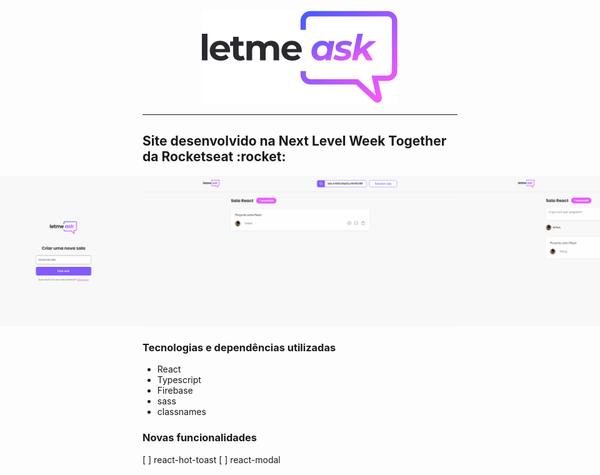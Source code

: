 <p align="center">
  <img src="https://github.com/SirGuiL/Letmeask/blob/main/src/assets/images/logo.svg">
</p><hr>
<h2> Site desenvolvido na Next Level Week Together da Rocketseat :rocket: </h2>
<div style="display: flex; flex-direction: row; align-items: center; justify-content: center;>
  <img src="https://github.com/SirGuiL/Letmeask/blob/main/src/assets/images/prints/home.png">
  <img src="https://github.com/SirGuiL/Letmeask/blob/main/src/assets/images/prints/new.png">
  <img src="https://github.com/SirGuiL/Letmeask/blob/main/src/assets/images/prints/admin.png">
  <img src="https://github.com/SirGuiL/Letmeask/blob/main/src/assets/images/prints/user.png">
</div>
<h3>Tecnologias e dependências utilizadas</h3>
<ul>
  <li>React</li>
  <li>Typescript</li>
  <li>Firebase</li>
  <li>sass</li>
  <li>classnames</li>
</ul>

<h3>Novas funcionalidades</h3>
[ ] react-hot-toast
[ ] react-modal


